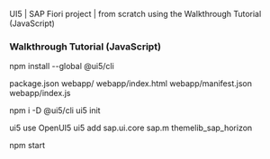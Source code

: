 UI5 | SAP Fiori project | from scratch using the Walkthrough Tutorial (JavaScript)

### Walkthrough Tutorial (JavaScript)

npm install --global @ui5/cli

package.json
webapp/
webapp/index.html
webapp/manifest.json
webapp/index.js

npm i -D @ui5/cli
ui5 init

ui5 use OpenUI5
ui5 add sap.ui.core sap.m themelib_sap_horizon

npm start